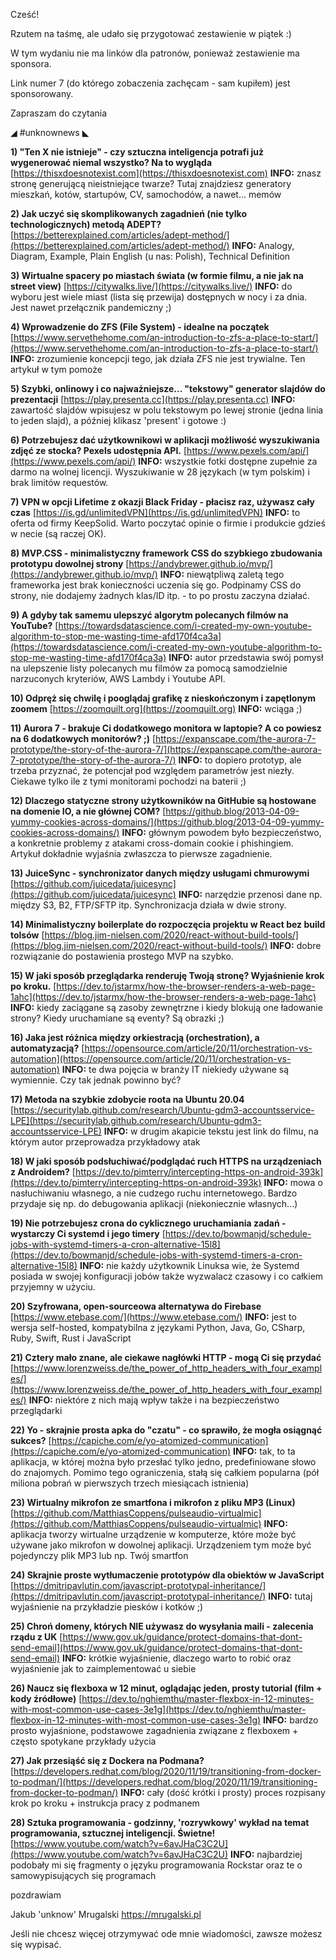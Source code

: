 Cześć!

Rzutem na taśmę, ale udało się przygotować zestawienie w piątek :)

W tym wydaniu nie ma linków dla patronów, ponieważ zestawienie ma sponsora.

Link numer 7 (do którego zobaczenia zachęcam - sam kupiłem) jest sponsorowany.

 

Zapraszam do czytania

 

◢ #unknownews ◣


**1) "Ten X nie istnieje" - czy sztuczna inteligencja potrafi już wygenerować niemal wszystko? Na to wygląda**
[https://thisxdoesnotexist.com](https://thisxdoesnotexist.com)
**INFO:** znasz stronę generującą nieistniejące twarze? Tutaj znajdziesz generatory mieszkań, kotów, startupów, CV, samochodów, a nawet... memów


**2) Jak uczyć się skomplikowanych zagadnień (nie tylko technologicznych) metodą ADEPT?**
[https://betterexplained.com/articles/adept-method/](https://betterexplained.com/articles/adept-method/)
**INFO:** Analogy, Diagram, Example, Plain English (u nas: Polish), Technical Definition


**3) Wirtualne spacery po miastach świata (w formie filmu, a nie jak na street view)**
[https://citywalks.live/](https://citywalks.live/)
**INFO:** do wyboru jest wiele miast (lista się przewija) dostępnych w nocy i za dnia. Jest nawet przełącznik pandemiczny ;)


**4) Wprowadzenie do ZFS (File System) - idealne na początek**
[https://www.servethehome.com/an-introduction-to-zfs-a-place-to-start/](https://www.servethehome.com/an-introduction-to-zfs-a-place-to-start/)
**INFO:** zrozumienie koncepcji tego, jak działa ZFS nie jest trywialne. Ten artykuł w tym pomoże


**5) Szybki, onlinowy i co najważniejsze... "tekstowy" generator slajdów do prezentacji**
[https://play.presenta.cc](https://play.presenta.cc)
**INFO:** zawartość slajdów wpisujesz w polu tekstowym po lewej stronie (jedna linia to jeden slajd), a później klikasz 'present' i gotowe :)


**6) Potrzebujesz dać użytkownikowi w aplikacji możliwość wyszukiwania zdjęć ze stocka? Pexels udostępnia API.**
[https://www.pexels.com/api/](https://www.pexels.com/api/)
**INFO:** wszystkie fotki dostępne zupełnie za darmo na wolnej licencji. Wyszukiwanie w 28 językach (w tym polskim) i brak limitów requestów.


**7) VPN w opcji Lifetime z okazji Black Friday - płacisz raz, używasz cały czas**
[https://is.gd/unlimitedVPN](https://is.gd/unlimitedVPN)
**INFO:** to oferta od firmy KeepSolid. Warto poczytać opinie o firmie i produkcie gdzieś w necie (są raczej OK).


**8) MVP.CSS - minimalistyczny framework CSS do szybkiego zbudowania prototypu dowolnej strony**
[https://andybrewer.github.io/mvp/](https://andybrewer.github.io/mvp/)
**INFO:** niewątpliwą zaletą tego frameworka jest brak konieczności uczenia się go. Podpinamy CSS do strony, nie dodajemy żadnych klas/ID itp. - to po prostu zaczyna działać.


**9) A gdyby tak samemu ulepszyć algorytm polecanych filmów na YouTube?**
[https://towardsdatascience.com/i-created-my-own-youtube-algorithm-to-stop-me-wasting-time-afd170f4ca3a](https://towardsdatascience.com/i-created-my-own-youtube-algorithm-to-stop-me-wasting-time-afd170f4ca3a)
**INFO:** autor przedstawia swój pomysł na ulepszenie listy polecanych mu filmów za pomocą samodzielnie narzuconych kryteriów, AWS Lambdy i Youtube API.


**10) Odpręż się chwilę i pooglądaj grafikę z nieskończonym i zapętlonym zoomem**
[https://zoomquilt.org](https://zoomquilt.org)
**INFO:** wciąga ;)


**11) Aurora 7 - brakuje Ci dodatkowego monitora w laptopie? A co powiesz na 6 dodatkowych monitorów? ;)**
[https://expanscape.com/the-aurora-7-prototype/the-story-of-the-aurora-7/](https://expanscape.com/the-aurora-7-prototype/the-story-of-the-aurora-7/)
**INFO:** to dopiero prototyp, ale trzeba przyznać, że potencjał pod względem parametrów jest niezły. Ciekawe tylko ile z tymi monitorami pochodzi na baterii ;)


**12) Dlaczego statyczne strony użytkowników na GitHubie są hostowane na domenie IO, a nie głównej COM?**
[https://github.blog/2013-04-09-yummy-cookies-across-domains/](https://github.blog/2013-04-09-yummy-cookies-across-domains/)
**INFO:** głównym powodem było bezpieczeństwo, a konkretnie problemy z atakami cross-domain cookie i phishingiem. Artykuł dokładnie wyjaśnia zwłaszcza to pierwsze zagadnienie.


**13) JuiceSync - synchronizator danych między usługami chmurowymi**
[https://github.com/juicedata/juicesync](https://github.com/juicedata/juicesync)
**INFO:** narzędzie przenosi dane np. między S3, B2, FTP/SFTP itp. Synchronizacja działa w dwie strony.


**14) Minimalistyczny boilerplate do rozpoczęcia projektu w React bez build tolsów**
[https://blog.jim-nielsen.com/2020/react-without-build-tools/](https://blog.jim-nielsen.com/2020/react-without-build-tools/)
**INFO:** dobre rozwiązanie do postawienia prostego MVP na szybko.


**15) W jaki sposób przeglądarka renderuję Twoją stronę? Wyjaśnienie krok po kroku.**
[https://dev.to/jstarmx/how-the-browser-renders-a-web-page-1ahc](https://dev.to/jstarmx/how-the-browser-renders-a-web-page-1ahc)
**INFO:** kiedy zaciągane są zasoby zewnętrzne i kiedy blokują one ładowanie strony? Kiedy uruchamiane są eventy? Są obrazki ;)


**16) Jaka jest różnica między orkiestracją (orchestration), a automatyzacją?**
[https://opensource.com/article/20/11/orchestration-vs-automation](https://opensource.com/article/20/11/orchestration-vs-automation)
**INFO:** te dwa pojęcia w branży IT niekiedy używane są wymiennie. Czy tak jednak powinno być?


**17) Metoda na szybkie zdobycie roota na Ubuntu 20.04**
[https://securitylab.github.com/research/Ubuntu-gdm3-accountsservice-LPE](https://securitylab.github.com/research/Ubuntu-gdm3-accountsservice-LPE)
**INFO:** w drugim akapicie tekstu jest link do filmu, na którym autor przeprowadza przykładowy atak


**18) W jaki sposób podsłuchiwać/podglądać ruch HTTPS na urządzeniach z Androidem?**
[https://dev.to/pimterry/intercepting-https-on-android-393k](https://dev.to/pimterry/intercepting-https-on-android-393k)
**INFO:** mowa o nasłuchiwaniu własnego, a nie cudzego ruchu internetowego. Bardzo przydaje się np. do debugowania aplikacji (niekoniecznie własnych...)


**19) Nie potrzebujesz crona do cyklicznego uruchamiania zadań - wystarczy Ci systemd i jego timery**
[https://dev.to/bowmanjd/schedule-jobs-with-systemd-timers-a-cron-alternative-15l8](https://dev.to/bowmanjd/schedule-jobs-with-systemd-timers-a-cron-alternative-15l8)
**INFO:** nie każdy użytkownik Linuksa wie, że Systemd posiada w swojej konfiguracji jobów także wyzwalacz czasowy i co całkiem przyjemny w użyciu.


**20) Szyfrowana, open-sourceowa alternatywa do Firebase**
[https://www.etebase.com/](https://www.etebase.com/)
**INFO:** jest to wersja self-hosted, kompatybilna z językami Python, Java, Go, CSharp, Ruby, Swift, Rust i JavaScript


**21) Cztery mało znane, ale ciekawe nagłówki HTTP - mogą Ci się przydać**
[https://www.lorenzweiss.de/the_power_of_http_headers_with_four_examples/](https://www.lorenzweiss.de/the_power_of_http_headers_with_four_examples/)
**INFO:** niektóre z nich mają wpływ także i na bezpieczeństwo przeglądarki


**22) Yo - skrajnie prosta apka do "czatu" - co sprawiło, że mogła osiągnąć sukces?**
[https://capiche.com/e/yo-atomized-communication](https://capiche.com/e/yo-atomized-communication)
**INFO:** tak, to ta aplikacja, w której można było przesłać tylko jedno, predefiniowane słowo do znajomych. Pomimo tego ograniczenia, stałą się całkiem popularna (pół miliona pobrań w pierwszych trzech miesiącach istnienia)


**23) Wirtualny mikrofon ze smartfona i mikrofon z pliku MP3 (Linux)**
[https://github.com/MatthiasCoppens/pulseaudio-virtualmic](https://github.com/MatthiasCoppens/pulseaudio-virtualmic)
**INFO:** aplikacja tworzy wirtualne urządzenie w komputerze, które może być używane jako mikrofon w dowolnej aplikacji. Urządzeniem tym może być pojedynczy plik MP3 lub np. Twój smartfon


**24) Skrajnie proste wytłumaczenie prototypów dla obiektów w JavaScript**
[https://dmitripavlutin.com/javascript-prototypal-inheritance/](https://dmitripavlutin.com/javascript-prototypal-inheritance/)
**INFO:** tutaj wyjaśnienie na przykładzie piesków i kotków ;)


**25) Chroń domeny, których NIE używasz do wysyłania maili - zalecenia rządu z UK**
[https://www.gov.uk/guidance/protect-domains-that-dont-send-email](https://www.gov.uk/guidance/protect-domains-that-dont-send-email)
**INFO:** krótkie wyjaśnienie, dlaczego warto to robić oraz wyjaśnienie jak to zaimplementować u siebie


**26) Naucz się flexboxa w 12 minut, oglądając jeden, prosty tutorial (film + kody źródłowe)**
[https://dev.to/nghiemthu/master-flexbox-in-12-minutes-with-most-common-use-cases-3e1g](https://dev.to/nghiemthu/master-flexbox-in-12-minutes-with-most-common-use-cases-3e1g)
**INFO:** bardzo prosto wyjaśnione, podstawowe zagadnienia związane z flexboxem + często spotykane przykłady użycia


**27) Jak przesiąść się z Dockera na Podmana?**
[https://developers.redhat.com/blog/2020/11/19/transitioning-from-docker-to-podman/](https://developers.redhat.com/blog/2020/11/19/transitioning-from-docker-to-podman/)
**INFO:** cały (dość krótki i prosty) proces rozpisany krok po kroku + instrukcja pracy z podmanem


**28) Sztuka programowania - godzinny, 'rozrywkowy' wykład na temat programowania, sztucznej inteligencji. Świetne!**
[https://www.youtube.com/watch?v=6avJHaC3C2U](https://www.youtube.com/watch?v=6avJHaC3C2U)
**INFO:** najbardziej podobały mi się fragmenty o języku programowania Rockstar oraz te o samowypisujących się programach


 
pozdrawiam

Jakub 'unknow' Mrugalski
https://mrugalski.pl
 

Jeśli nie chcesz więcej otrzymywać ode mnie wiadomości, zawsze możesz się wypisać.